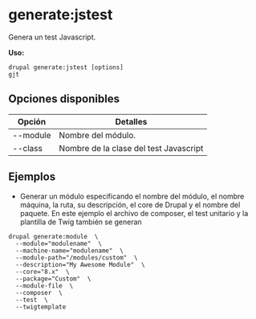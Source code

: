 # generate:jstest
Genera un test Javascript.

**Uso:**
```
drupal generate:jstest [options]
gjt
```

## Opciones disponibles
Opción | Detalles
-------|-------------
--module | Nombre del módulo.
--class | Nombre de la clase del test Javascript

## Ejemplos
* Generar un módulo especificando el nombre del módulo, el nombre máquina, la ruta, su descripción, el core de Drupal y el nombre del paquete. En este ejemplo el archivo de composer, el test unitario y la plantilla de Twig también se generan
```
drupal generate:module  \
  --module="modulename"  \
  --machine-name="modulename"  \
  --module-path="/modules/custom"  \
  --description="My Awesome Module"  \
  --core="8.x"  \
  --package="Custom"  \
  --module-file  \
  --composer  \
  --test  \
  --twigtemplate
```
